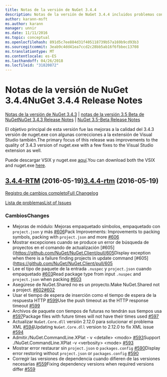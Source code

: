 ```yaml
---
title: Notas de la versión de NuGet 3.4.4
description: Notas de la versión de NuGet 3.4.4 incluidos problemas conocidos, correcciones de errores, las funciones agregadas y dcr.
author: karann-msft
ms.author: karann
manager: unnir
ms.date: 11/11/2016
ms.topic: conceptual
ms.openlocfilehash: 891d5c7ee884d31f405118739b57a169b9cd93b3
ms.sourcegitcommit: 3eab9c4dd41ea7ccd2c28bb5ab16f6fbbec13708
ms.translationtype: MT
ms.contentlocale: es-ES
ms.lasthandoff: 04/26/2018
ms.locfileid: "31820872"
---
```

# <a name="nuget-344-release-notes"></a><span data-ttu-id="c9869-103">Notas de la versión de NuGet 3.4.4</span><span class="sxs-lookup"><span data-stu-id="c9869-103">NuGet 3.4.4 Release Notes</span></span>

<span data-ttu-id="c9869-104">[Notas de la versión de NuGet 3.4.3](../release-notes/nuget-3.4.3.md) | [notas de la versión 3.5 Beta de NuGet](../release-notes/nuget-3.5-Beta.md)</span><span class="sxs-lookup"><span data-stu-id="c9869-104">[NuGet 3.4.3 Release Notes](../release-notes/nuget-3.4.3.md) | [NuGet 3.5-Beta Release Notes](../release-notes/nuget-3.5-Beta.md)</span></span>

<span data-ttu-id="c9869-105">El objetivo principal de esta versión fue las mejoras a la calidad del 3.4.3 versión de nuget.exe con algunas correcciones a la extensión de Visual Studio también.</span><span class="sxs-lookup"><span data-stu-id="c9869-105">The primary focus of this release was improvements to the quality of 3.4.3 version of nuget.exe with a few fixes to the Visual Studio extension as well.</span></span>

<span data-ttu-id="c9869-106">Puede descargar VSIX y nuget.exe [aquí](https://dist.nuget.org/index.html).</span><span class="sxs-lookup"><span data-stu-id="c9869-106">You can download both the VSIX and nuget.exe [here](https://dist.nuget.org/index.html).</span></span>

## <a name="344-rtmhttpsgithubcomnugetnugetclienttree344-rtm-2016-05-19"></a><span data-ttu-id="c9869-107">[3.4.4-RTM](https://github.com/NuGet/NuGet.Client/tree/3.4.4-rtm) (2016-05-19)</span><span class="sxs-lookup"><span data-stu-id="c9869-107">[3.4.4-rtm](https://github.com/NuGet/NuGet.Client/tree/3.4.4-rtm) (2016-05-19)</span></span>

[<span data-ttu-id="c9869-108">Registro de cambios completo</span><span class="sxs-lookup"><span data-stu-id="c9869-108">Full Changelog</span></span>](https://github.com/NuGet/NuGet.Client/compare/3.5.0-beta-final...3.4.4-rtm)

[<span data-ttu-id="c9869-109">Lista de problemas</span><span class="sxs-lookup"><span data-stu-id="c9869-109">List of Issues</span></span>](https://github.com/NuGet/Home/issues?q=is%3Aissue+milestone%3A3.4.4+is%3Aclosed)

### <a name="changes"></a><span data-ttu-id="c9869-110">Cambios</span><span class="sxs-lookup"><span data-stu-id="c9869-110">Changes</span></span>

- <span data-ttu-id="c9869-111">Mejoras de módulo: Mejoras empaquetado símbolos, empaquetado con `project.json` y más [ \#606](https://github.com/NuGet/NuGet.Client/pull/606)</span><span class="sxs-lookup"><span data-stu-id="c9869-111">Pack Improvements: Improvements to packing symbols, packing with `project.json` and more [\#606](https://github.com/NuGet/NuGet.Client/pull/606)</span></span>
- <span data-ttu-id="c9869-112">Mostrar excepciones cuando se produce un error de búsqueda de proyectos en el comando de actualización [\#605] ()https://github.com/NuGet/NuGet.Client/pull/605</span><span class="sxs-lookup"><span data-stu-id="c9869-112">Display exception when there is a failure finding projects in update command [\#605](https://github.com/NuGet/NuGet.Client/pull/605</span></span>
- <span data-ttu-id="c9869-113">Lee el tipo de paquete de la entrada `.nuspec` y `project.json` cuando empaquetado [ \#603](https://github.com/NuGet/NuGet.Client/pull/603)</span><span class="sxs-lookup"><span data-stu-id="c9869-113">Read package type from input `.nuspec` and `project.json` when packing [\#603](https://github.com/NuGet/NuGet.Client/pull/603)</span></span>
- <span data-ttu-id="c9869-114">Asegúrese de NuGet.Shared no es un proyecto.</span><span class="sxs-lookup"><span data-stu-id="c9869-114">Make NuGet.Shared not a project.</span></span> [<span data-ttu-id="c9869-115">\#602</span><span class="sxs-lookup"><span data-stu-id="c9869-115">\#602</span></span>](https://github.com/NuGet/NuGet.Client/pull/602)
- <span data-ttu-id="c9869-116">Usar el tiempo de espera de inserción como el tiempo de espera de la respuesta HTTP [ \#599](https://github.com/NuGet/NuGet.Client/pull/599)</span><span class="sxs-lookup"><span data-stu-id="c9869-116">Use the push timeout as the HTTP response timeout [\#599](https://github.com/NuGet/NuGet.Client/pull/599)</span></span>
- <span data-ttu-id="c9869-117">Archivos de paquete con tiempos de futuras no tendrán sus tiempos usa [ \#597](https://github.com/NuGet/NuGet.Client/pull/597)</span><span class="sxs-lookup"><span data-stu-id="c9869-117">Package files with future times will not have their times used [\#597](https://github.com/NuGet/NuGet.Client/pull/597)</span></span>
- <span data-ttu-id="c9869-118">Actualizar `NuGet.Core.dll` versión 2.12.0 para solucionar el problema XML [ \#594](https://github.com/NuGet/NuGet.Client/pull/594)</span><span class="sxs-lookup"><span data-stu-id="c9869-118">Updating `NuGet.Core.dll` version to 2.12.0 to fix XML issue [\#594](https://github.com/NuGet/NuGet.Client/pull/594)</span></span>
- <span data-ttu-id="c9869-119">Admitir./NuGet.CommandLine.XPlat - v \<detalle\> \<modo\> [ \#593](https://github.com/NuGet/NuGet.Client/pull/593)</span><span class="sxs-lookup"><span data-stu-id="c9869-119">Support ./NuGet.CommandLine.XPlat -v \<verbosity\> \<mode\> [\#593](https://github.com/NuGet/NuGet.Client/pull/593)</span></span>
- <span data-ttu-id="c9869-120">Mostrar error restaurar sin `project.json` o `packages.config` [ \#590](https://github.com/NuGet/NuGet.Client/pull/590)</span><span class="sxs-lookup"><span data-stu-id="c9869-120">Display error restoring without `project.json` or `packages.config` [\#590](https://github.com/NuGet/NuGet.Client/pull/590)</span></span>
- <span data-ttu-id="c9869-121">Corregir las versiones de dependencia cuando difieren de las versiones necesarias [ \#559](https://github.com/NuGet/NuGet.Client/pull/559)</span><span class="sxs-lookup"><span data-stu-id="c9869-121">Fixing dependency versions when required versions differ [\#559](https://github.com/NuGet/NuGet.Client/pull/559)</span></span>